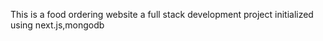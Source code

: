 This is a food ordering website 
a full stack development project initialized using next.js,mongodb
